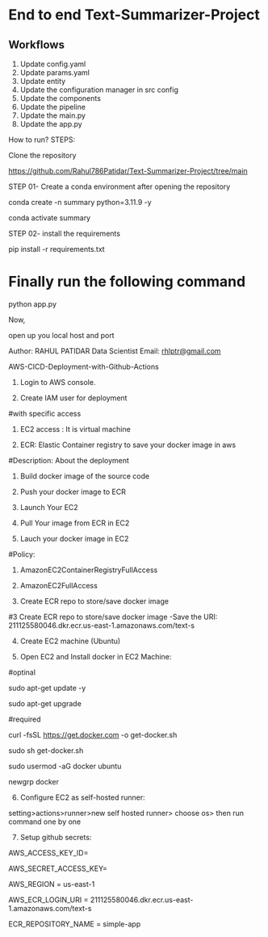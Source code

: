 # End to end Text-Summarizer-Project

## Workflows

1. Update config.yaml
2. Update params.yaml
3. Update entity
4. Update the configuration manager in src config
5. Update the components
6. Update the pipeline
7. Update the main.py
8. Update the app.py


How to run?
STEPS:

Clone the repository


https://github.com/Rahul786Patidar/Text-Summarizer-Project/tree/main


STEP 01- Create a conda environment after opening the repository

conda create -n summary python=3.11.9 -y

conda activate summary


STEP 02- install the requirements

pip install -r requirements.txt

# Finally run the following command
python app.py


Now,

open up you local host and port

Author: RAHUL PATIDAR
Data Scientist
Email: rhlptr@gmail.com


AWS-CICD-Deployment-with-Github-Actions

1. Login to AWS console.

2. Create IAM user for deployment


#with specific access

1. EC2 access : It is virtual machine

2. ECR: Elastic Container registry to save your docker image in aws


#Description: About the deployment

1. Build docker image of the source code

2. Push your docker image to ECR

3. Launch Your EC2 

4. Pull Your image from ECR in EC2

5. Lauch your docker image in EC2

#Policy:

1. AmazonEC2ContainerRegistryFullAccess

2. AmazonEC2FullAccess

3. Create ECR repo to store/save docker image


#3 Create ECR repo to store/save docker image
-Save the URI: 211125580046.dkr.ecr.us-east-1.amazonaws.com/text-s



4. Create EC2 machine (Ubuntu)

5. Open EC2 and Install docker in EC2 Machine:

#optinal

sudo apt-get update -y

sudo apt-get upgrade

#required

curl -fsSL https://get.docker.com -o get-docker.sh

sudo sh get-docker.sh

sudo usermod -aG docker ubuntu

newgrp docker

6. Configure EC2 as self-hosted runner:

setting>actions>runner>new self hosted runner> choose os> then run command one by one

7. Setup github secrets:

AWS_ACCESS_KEY_ID=

AWS_SECRET_ACCESS_KEY=

AWS_REGION = us-east-1

AWS_ECR_LOGIN_URI = 211125580046.dkr.ecr.us-east-1.amazonaws.com/text-s

ECR_REPOSITORY_NAME = simple-app
